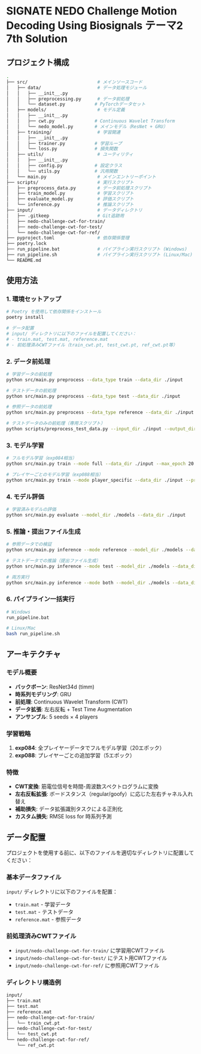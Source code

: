 # SIGNATE NEDO Challenge Motion Decoding Using Biosignals テーマ2 7th Solution

## プロジェクト構成

```bash
.
├── src/                          # メインソースコード
│   ├── data/                     # データ処理モジュール
│   │   ├── __init__.py
│   │   ├── preprocessing.py      # データ前処理
│   │   └── dataset.py           # PyTorchデータセット
│   ├── models/                   # モデル定義
│   │   ├── __init__.py
│   │   ├── cwt.py               # Continuous Wavelet Transform
│   │   └── nedo_model.py        # メインモデル（ResNet + GRU）
│   ├── training/                 # 学習関連
│   │   ├── __init__.py
│   │   ├── trainer.py           # 学習ループ
│   │   └── loss.py              # 損失関数
│   ├── utils/                    # ユーティリティ
│   │   ├── __init__.py
│   │   ├── config.py            # 設定クラス
│   │   └── utils.py             # 汎用関数
│   └── main.py                   # メインエントリーポイント
├── scripts/                      # 実行スクリプト
│   ├── preprocess_data.py        # データ前処理スクリプト
│   ├── train_model.py            # 学習スクリプト
│   ├── evaluate_model.py         # 評価スクリプト
│   └── inference.py              # 推論スクリプト
├── input/                        # データディレクトリ
│   ├── .gitkeep                  # Git追跡用
│   ├── nedo-challenge-cwt-for-train/
│   ├── nedo-challenge-cwt-for-test/
│   └── nedo-challenge-cwt-for-ref/
├── pyproject.toml                # 依存関係管理
├── poetry.lock
├── run_pipeline.bat              # パイプライン実行スクリプト (Windows)
├── run_pipeline.sh               # パイプライン実行スクリプト (Linux/Mac)
└── README.md
```

## 使用方法

### 1. 環境セットアップ

```bash
# Poetry を使用して依存関係をインストール
poetry install

# データ配置
# input/ ディレクトリに以下のファイルを配置してください：
# - train.mat, test.mat, reference.mat
# - 前処理済みCWTファイル（train_cwt.pt, test_cwt.pt, ref_cwt.pt等）
```

### 2. データ前処理

```bash
# 学習データの前処理
python src/main.py preprocess --data_type train --data_dir ./input

# テストデータの前処理
python src/main.py preprocess --data_type test --data_dir ./input

# 参照データの前処理
python src/main.py preprocess --data_type reference --data_dir ./input

# テストデータのみの前処理（専用スクリプト）
python scripts/preprocess_test_data.py --input_dir ./input --output_dir ./input/nedo-challenge-cwt-for-test
```

### 3. モデル学習

```bash
# フルモデル学習（exp084相当）
python src/main.py train --mode full --data_dir ./input --max_epoch 20

# プレイヤーごとのモデル学習（exp088相当）
python src/main.py train --mode player_specific --data_dir ./input --pretrained_dir ./models --max_epoch 5
```

### 4. モデル評価

```bash
# 学習済みモデルの評価
python src/main.py evaluate --model_dir ./models --data_dir ./input
```

### 5. 推論・提出ファイル生成

```bash
# 参照データでの検証
python src/main.py inference --mode reference --model_dir ./models --data_dir ./input

# テストデータでの推論（提出ファイル生成）
python src/main.py inference --mode test --model_dir ./models --data_dir ./input --output_path submission.json

# 両方実行
python src/main.py inference --mode both --model_dir ./models --data_dir ./input --output_path submission.json
```

### 6. パイプライン一括実行

```bash
# Windows
run_pipeline.bat

# Linux/Mac
bash run_pipeline.sh
```

## アーキテクチャ

### モデル概要

- **バックボーン**: ResNet34d (timm)
- **時系列モデリング**: GRU
- **前処理**: Continuous Wavelet Transform (CWT)
- **データ拡張**: 左右反転 + Test Time Augmentation
- **アンサンブル**: 5 seeds × 4 players

### 学習戦略

1. **exp084**: 全プレイヤーデータでフルモデル学習（20エポック）
2. **exp088**: プレイヤーごとの追加学習（5エポック）

### 特徴

- **CWT変換**: 筋電位信号を時間-周波数スペクトログラムに変換
- **左右反転拡張**: ボードスタンス（regular/goofy）に応じた左右チャネル入れ替え
- **補助損失**: データ拡張識別タスクによる正則化
- **カスタム損失**: RMSE loss for 時系列予測

## データ配置

プロジェクトを使用する前に、以下のファイルを適切なディレクトリに配置してください：

### 基本データファイル

`input/` ディレクトリに以下のファイルを配置：

- `train.mat` - 学習データ
- `test.mat` - テストデータ  
- `reference.mat` - 参照データ

### 前処理済みCWTファイル

- `input/nedo-challenge-cwt-for-train/` に学習用CWTファイル
- `input/nedo-challenge-cwt-for-test/` にテスト用CWTファイル
- `input/nedo-challenge-cwt-for-ref/` に参照用CWTファイル

### ディレクトリ構造例

```bash
input/
├── train.mat
├── test.mat
├── reference.mat
├── nedo-challenge-cwt-for-train/
│   └── train_cwt.pt
├── nedo-challenge-cwt-for-test/
│   └── test_cwt.pt
└── nedo-challenge-cwt-for-ref/
    └── ref_cwt.pt
```

